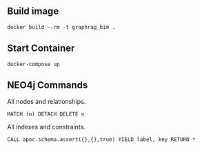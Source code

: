 

## Build image
```
docker build --rm -t graphrag_bim .
```

## Start Container

``` shell
docker-compose up
```

## NEO4j Commands

All nodes and relationships.
```
MATCH (n) DETACH DELETE n
```

All indexes and constraints.
```
CALL apoc.schema.assert({},{},true) YIELD label, key RETURN *
```